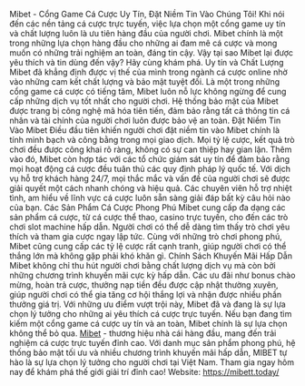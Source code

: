 Mibet - Cổng Game Cá Cược Uy Tín, Đặt Niềm Tin Vào Chúng Tôi!
Khi nói đến các nền tảng cá cược trực tuyến, việc lựa chọn một cổng game uy tín và chất lượng luôn là ưu tiên hàng đầu của người chơi. Mibet chính là một trong những lựa chọn hàng đầu cho những ai đam mê cá cược và mong muốn có những trải nghiệm an toàn, đáng tin cậy. Vậy tại sao Mibet lại được yêu thích và tin dùng đến vậy? Hãy cùng khám phá.
Uy tín và Chất Lượng
Mibet đã khẳng định được vị thế của mình trong ngành cá cược online nhờ vào những cam kết chất lượng và bảo mật tuyệt đối. Là một trong những cổng game cá cược có tiếng tăm, Mibet luôn nỗ lực không ngừng để cung cấp những dịch vụ tốt nhất cho người chơi. Hệ thống bảo mật của Mibet được trang bị công nghệ mã hóa tiên tiến, đảm bảo rằng tất cả thông tin cá nhân và tài chính của người chơi luôn được bảo vệ an toàn.
Đặt Niềm Tin Vào Mibet
Điều đầu tiên khiến người chơi đặt niềm tin vào Mibet chính là tính minh bạch và công bằng trong mọi giao dịch. Mọi tỷ lệ cược, kết quả trò chơi đều được công khai rõ ràng, không có sự can thiệp hay gian lận. Thêm vào đó, Mibet còn hợp tác với các tổ chức giám sát uy tín để đảm bảo rằng mọi hoạt động cá cược đều tuân thủ các quy định pháp lý quốc tế.
Với dịch vụ hỗ trợ khách hàng 24/7, mọi thắc mắc và vấn đề của người chơi sẽ được giải quyết một cách nhanh chóng và hiệu quả. Các chuyên viên hỗ trợ nhiệt tình, am hiểu về lĩnh vực cá cược luôn sẵn sàng giải đáp bất kỳ câu hỏi nào của bạn.
Các Sản Phẩm Cá Cược Phong Phú
Mibet cung cấp đa dạng các sản phẩm cá cược, từ cá cược thể thao, casino trực tuyến, cho đến các trò chơi slot machine hấp dẫn. Người chơi có thể dễ dàng tìm thấy trò chơi yêu thích và tham gia cược ngay lập tức. Cùng với những trò chơi phong phú, Mibet cũng cung cấp các tỷ lệ cược rất cạnh tranh, giúp người chơi có thể thắng lớn mà không gặp phải khó khăn gì.
Chính Sách Khuyến Mãi Hấp Dẫn
Mibet không chỉ thu hút người chơi bằng chất lượng dịch vụ mà còn bởi những chương trình khuyến mãi cực kỳ hấp dẫn. Các ưu đãi như bonus chào mừng, hoàn trả cược, thưởng nạp tiền đều được cập nhật thường xuyên, giúp người chơi có thể gia tăng cơ hội thắng lợi và nhận được nhiều phần thưởng giá trị.
Với những ưu điểm vượt trội này, Mibet đã và đang là sự lựa chọn lý tưởng cho những ai yêu thích cá cược trực tuyến. Nếu bạn đang tìm kiếm một cổng game cá cược uy tín và an toàn, Mibet chính là sự lựa chọn không thể bỏ qua.
<a href=" https://mibett.today/"> Mibet</a> - thương hiệu nhà cái hàng đầu, mang đến trải nghiệm cá cược trực tuyến đỉnh cao. Với danh mục sản phẩm phong phú, hệ thống bảo mật tối ưu và nhiều chương trình khuyến mãi hấp dẫn, MIBET tự hào là sự lựa chọn lý tưởng cho người chơi tại Việt Nam. Tham gia ngay hôm nay để khám phá thế giới giải trí đỉnh cao!
Website: https://mibett.today/

